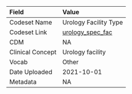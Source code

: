 |Field            |Value                 |
|:----------------|:---------------------|
|Codeset Name     |Urology Facility Type |
|Codeset Link     |[urology_spec_fac](https://github.com/PEDSnet/Variable-Dictionary/blob/main/visits/urology_spec_fac.csv)|
|CDM              |NA                    |
|Clinical Concept |Urology facility      |
|Vocab            |Other                 |
|Date Uploaded    |2021-10-01            |
|Metadata         |NA                    |
